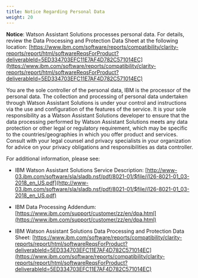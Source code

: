 ```yaml
---
title: Notice Regarding Personal Data
weight: 20
---
```


**Notice**: Watson Assistant Solutions processes personal data. 
For details,  review the Data Processing and Protection Data Sheet at the following location: [https://www.ibm.com/software/reports/compatibility/clarity-reports/report/html/softwareReqsForProduct?deliverableId=5ED334703EFC11E7AF4D782C571014EC](https://www.ibm.com/software/reports/compatibility/clarity-reports/report/html/softwareReqsForProduct?deliverableId=5ED334703EFC11E7AF4D782C571014EC)  
 
You are the sole controller of the personal data, IBM is the processor of the personal data. The collection and processing of personal data undertaken through Watson Assistant Solutions is under your control and instructions via the use and configuration of the features of the service. It is your sole responsibility as a Watson Assistant Solutions developer to ensure that the data processing performed by Watson Assistant Solutions meets any data protection or other legal or regulatory requirement, which may be specific to the countries/geographies in which you offer product and services. Consult with your legal counsel and privacy specialists in your organization for advice on your privacy obligations and responsibilities as data controller.
 
For additional information, please see:
 
* IBM Watson Assistant Solutions Service Description: [http://www-03.ibm.com/software/sla/sladb.nsf/pdf/8021-01/$file/i126-8021-01_03-2018_en_US.pdf](http://www-03.ibm.com/software/sla/sladb.nsf/pdf/8021-01/$file/i126-8021-01_03-2018_en_US.pdf)

* IBM Data Processing Addendum: [https://www.ibm.com/support/customer/zz/en/dpa.html](https://www.ibm.com/support/customer/zz/en/dpa.html)
 
* IBM Watson Assistant Solutions Data Processing and Protection Data Sheet: [https://www.ibm.com/software/reports/compatibility/clarity-reports/report/html/softwareReqsForProduct?deliverableId=5ED334703EFC11E7AF4D782C571014EC](https://www.ibm.com/software/reports/compatibility/clarity-reports/report/html/softwareReqsForProduct?deliverableId=5ED334703EFC11E7AF4D782C571014EC)  
